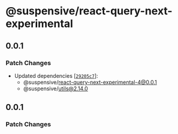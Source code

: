 # @suspensive/react-query-next-experimental

## 0.0.1

### Patch Changes

- Updated dependencies [[`29205c7`](https://github.com/toss/suspensive/commit/29205c7caa7a591ffa7488853c6fce10c3c1ea6b)]:
  - @suspensive/react-query-next-experimental-4@0.0.1
  - @suspensive/utils@2.14.0

## 0.0.1

### Patch Changes
